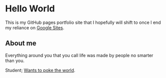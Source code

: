 # Hello World

This is my GitHub pages portfolio site that I hopefully will shift to once I end my reliance on [Google Sites](http://sites.google.com/view/anni-mukh).

## About me

Everything around you that you call life was made by people no smarter than you.

Student; [Wants to poke the world](https://www.youtube.com/watch?v=kYfNvmF0Bqw).


